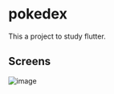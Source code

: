 # pokedex

This a project to study flutter.

## Screens

![image](https://user-images.githubusercontent.com/10983785/117190656-1735ff80-adb6-11eb-9b23-86521ca21415.png)
